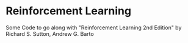 # Reinforcement Learning
Some Code to go along with "Reinforcement Learning 2nd Edition" by Richard S. Sutton, Andrew G. Barto
